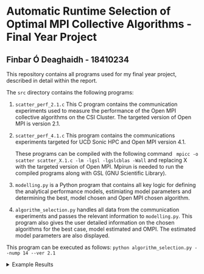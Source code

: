 # Automatic Runtime Selection of Optimal MPI Collective Algorithms - Final Year Project
## Finbar Ó Deaghaidh - 18410234

This repository contains all programs used for my final year project, described in detail within
the report. 

The `src` directory contains the following programs: 


1. `scatter_perf_2.1.c`
    This C program contains the communication experiments used to measure the performance of the 
    Open MPI collective algorithms on the CSI Cluster. The targeted version of Open MPI is version
    2.1. 

2. `scatter_perf_4.1.c` This program contains the communications experiments targeted for UCD Sonic HPC and Open MPI version 4.1.        
    
    These programs can be compiled with the following command ` mpicc -o scatter scatter_X.1.c -lm -lgsl -lgslcblas -Wall` and replacing X with the targeted version of Open MPI. Mpirun is needed to run the compiled programs along with GSL (GNU Scientific Library).


3. `modelling.py` is a Python program that contains all key logic for defining the analytical performance models, estimiating model parameters and determining the best, model chosen and Open MPI chosen algorithm. 

4. `algorithm_selection.py` handles all data from the communication experiments and passes the relevant information to `modelling.py`. This program also gives the user detailed information on the chosen algorithms for the best case, model estimated and OMPI. The estimated model parameters are also displayed.

This program can be executed as follows: `python algorithm_selection.py --nump 14 --ver 2.1`


<details><summary>Example Results</summary>

```
python algorithm_selection.py --nump 20 --ver 2.1
Hockney model parameters for BASIC_LINEAR algorithm
(1.4207391754478532e-05, 1.804368002504216e-09)
Hockney model parameters for BINOMIAL algorithm
(0.001579767352605663, 1.2833073739083567e-09)
----------------------------------------------------------------
Best Perf
20.0 65536.0 0.0082967827 BINOMIAL
20.0 122880.0 0.0085273748 BINOMIAL
20.0 245760.0 0.0121899695 BASIC_LINEAR
20.0 483328.0 0.0186999238 BINOMIAL
20.0 860160.0 0.0303659596 BASIC_LINEAR
20.0 1048576.0 0.0350860307 BINOMIAL
----------------------------------------------------------------
Model Perf
20.0 65536.0 0.0102159298 BINOMIAL  --  100%
20.0 122880.0 0.009906621 BASIC_LINEAR  --  116%
20.0 245760.0 0.0121899695 BASIC_LINEAR  --  100%
20.0 483328.0 0.0205014815 BASIC_LINEAR  --  110%
20.0 860160.0 0.0314007564 BINOMIAL  --  103%
20.0 1048576.0 0.0350860307 BINOMIAL  --  100%
----------------------------------------------------------------
OMPI Perf
20.0 65536.0 0.0102159298 BASIC_LINEAR  --  123%
20.0 122880.0 0.009906621 BASIC_LINEAR  --  116%
20.0 245760.0 0.0121899695 BASIC_LINEAR  --  100%
20.0 483328.0 0.0205014815 BASIC_LINEAR  --  110%
20.0 860160.0 0.0303659596 BASIC_LINEAR  --  100%
20.0 1048576.0 0.0357208696 BASIC_LINEAR  --  102%
```

</details>
